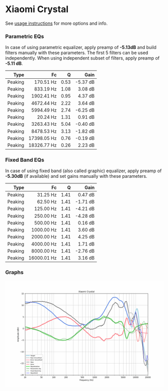 # Xiaomi Crystal
See [usage instructions](https://github.com/jaakkopasanen/AutoEq#usage) for more options and info.

### Parametric EQs
In case of using parametric equalizer, apply preamp of **-5.13dB** and build filters manually
with these parameters. The first 5 filters can be used independently.
When using independent subset of filters, apply preamp of **-5.11 dB**.

| Type    | Fc          |    Q | Gain     |
|--------:|------------:|-----:|---------:|
| Peaking | 170.51 Hz   | 0.53 | -5.37 dB |
| Peaking | 833.19 Hz   | 1.08 | 3.08 dB  |
| Peaking | 1902.41 Hz  | 0.95 | 4.37 dB  |
| Peaking | 4672.44 Hz  | 2.22 | 3.64 dB  |
| Peaking | 5994.49 Hz  | 2.74 | -6.25 dB |
| Peaking | 20.24 Hz    | 1.31 | 0.91 dB  |
| Peaking | 3263.43 Hz  | 5.04 | -0.40 dB |
| Peaking | 8478.53 Hz  | 3.13 | -1.82 dB |
| Peaking | 17398.05 Hz | 0.76 | -0.19 dB |
| Peaking | 18326.77 Hz | 0.26 | 2.23 dB  |

### Fixed Band EQs
In case of using fixed band (also called graphic) equalizer, apply preamp of **-5.30dB**
(if available) and set gains manually with these parameters.

| Type    | Fc          |    Q | Gain     |
|--------:|------------:|-----:|---------:|
| Peaking | 31.25 Hz    | 1.41 | 0.47 dB  |
| Peaking | 62.50 Hz    | 1.41 | -1.71 dB |
| Peaking | 125.00 Hz   | 1.41 | -4.21 dB |
| Peaking | 250.00 Hz   | 1.41 | -4.28 dB |
| Peaking | 500.00 Hz   | 1.41 | 0.16 dB  |
| Peaking | 1000.00 Hz  | 1.41 | 3.60 dB  |
| Peaking | 2000.00 Hz  | 1.41 | 4.25 dB  |
| Peaking | 4000.00 Hz  | 1.41 | 1.71 dB  |
| Peaking | 8000.00 Hz  | 1.41 | -2.76 dB |
| Peaking | 16000.01 Hz | 1.41 | 3.16 dB  |

### Graphs
![](./Xiaomi%20Crystal.png)